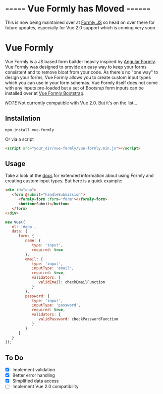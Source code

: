 # ----- Vue Formly has Moved ------

This is now being maintained over at [Formly JS](https://github.com/formly-js/vue-formly) so head on over there for future updates, especially for Vue 2.0 support which is coming very soon.

# Vue Formly

Vue Formly is a JS based form builder heavily inspired by [Angular Formly](http://angular-formly.com/). Vue Formly was designed to provide an easy way to keep your forms consistent and to remove bloat from your code. As there's no "one way" to design your forms, Vue Formly allows you to create custom input types which you can use in your form schemas. Vue Formly itself does not come with any inputs pre-loaded but a set of Bootsrap form inputs can be installed over at [Vue Formly Bootstrap](https://github.com/matt-sanders/vue-formly-bootstrap).

*NOTE*
Not currently compatible with Vue 2.0. But it's on the list...

## Installation
```
npm install vue-formly
```
Or via a script
```html
<script src="your_dir/vue-formly/vue-formly.min.js"></script>
```
## Usage
Take a look at the [docs](https://www.gitbook.com/book/matt-sanders/vue-formly/details) for extended information about using Formly and creating custom input types. But here is a quick example:
```html
<div id="app">
   <form @submit="handleSubmission">
      <formly-form :form="form"></formly-form>
      <button>Submit</button>
   </form>
</div>
```
```js
new Vue({
   el: '#app',
   data: {
      form: {
         name: {
            type: 'input',
            required: true
         },
         email: {
            type: 'input',
            inputType: 'email',
            required: true,
            validators: {
               validEmail: checkEmailFunction
            }
         },
         password: {
            type: 'input',
            inputType: 'password',
            required: true,
            validators: {
               validPassword: checkPasswordFunction
            }
         }
      }
   }
});
```

## To Do
* [x] Implement validation
* [x] Better error handling
* [x] Simplified data access
* [ ] Implement Vue 2.0 compatibility
